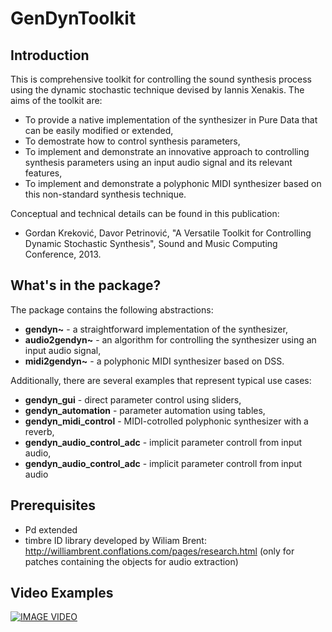 GenDynToolkit
=============

Introduction
-------------

This is comprehensive toolkit for controlling the sound synthesis process using the dynamic stochastic technique devised by Iannis Xenakis. The aims of the toolkit are:
+ To provide a native implementation of the synthesizer in Pure Data that can be easily modified or extended,
+ To demostrate how to control synthesis parameters,
+ To implement and demonstrate an innovative approach to controlling synthesis parameters using an input audio signal and its relevant features,
+ To implement and demonstrate a polyphonic MIDI synthesizer based on this non-standard synthesis technique.

Conceptual and technical details can be found in this publication: <br>
* Gordan Kreković, Davor Petrinović, "A Versatile Toolkit for Controlling Dynamic Stochastic Synthesis", Sound and Music Computing Conference, 2013.

What's in the package?
-------------

The package contains the following abstractions:
+ **gendyn~** - a straightforward implementation of the synthesizer,
+ **audio2gendyn~** - an algorithm for controlling the synthesizer using an input audio signal,
+ **midi2gendyn~** - a polyphonic MIDI synthesizer based on DSS.
 
Additionally, there are several examples that represent typical use cases:
+ **gendyn_gui** - direct parameter control using sliders,
+ **gendyn_automation** - parameter automation using tables,
+ **gendyn_midi_control** - MIDI-cotrolled polyphonic synthesizer with a reverb,
+ **gendyn_audio_control_adc** - implicit parameter controll from input audio,
+ **gendyn_audio_control_adc** - implicit parameter controll from input audio

Prerequisites
--------------

+ Pd extended
+ timbre ID library developed by Wiliam Brent: http://williambrent.conflations.com/pages/research.html (only for patches containing the objects for audio extraction)


Video Examples
--------------
[![IMAGE VIDEO](http://img.youtube.com/vi/1Uk6KeglvnI.jpg)](http://www.youtube.com/watch?v=1Uk6KeglvnI)

